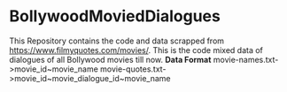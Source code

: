 # BollywoodMoviedDialogues
This Repository contains the code and data scrapped from https://www.filmyquotes.com/movies/.
This is the code mixed data of dialogues of all Bollywood movies till now.
**Data Format**
movie-names.txt->movie_id~movie_name
movie-quotes.txt->movie_id~movie_dialogue_id~movie_name
